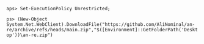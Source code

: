 `aps> Set-ExecutionPolicy Unrestricted;`

`ps> (New-Object System.Net.WebClient).DownloadFile("https://github.com/AliNominal/an-re/archive/refs/heads/main.zip","$([Environment]::GetFolderPath('Desktop'))\an-re.zip")`
